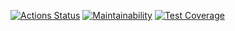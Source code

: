 [![Actions Status](https://github.com/ean3ena/java-project-78/actions/workflows/hexlet-check.yml/badge.svg)](https://github.com/ean3ena/java-project-78/actions)
[![Maintainability](https://api.codeclimate.com/v1/badges/73d3fbf708812bcc40cf/maintainability)](https://codeclimate.com/github/ean3ena/java-project-78/maintainability)
[![Test Coverage](https://api.codeclimate.com/v1/badges/73d3fbf708812bcc40cf/test_coverage)](https://codeclimate.com/github/ean3ena/java-project-78/test_coverage)
